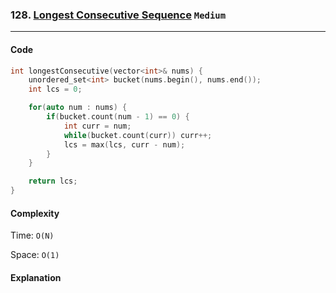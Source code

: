 ### 128. [Longest Consecutive Sequence](https://leetcode.com/problems/longest-consecutive-sequence/) `Medium`

---

#### Code

```cpp
int longestConsecutive(vector<int>& nums) {
    unordered_set<int> bucket(nums.begin(), nums.end());
    int lcs = 0;

    for(auto num : nums) {
        if(bucket.count(num - 1) == 0) {
            int curr = num;
            while(bucket.count(curr)) curr++;
            lcs = max(lcs, curr - num);
        }
    }

    return lcs;
}
```

#### Complexity

Time: `O(N)`

Space: `O(1)`

#### Explanation
